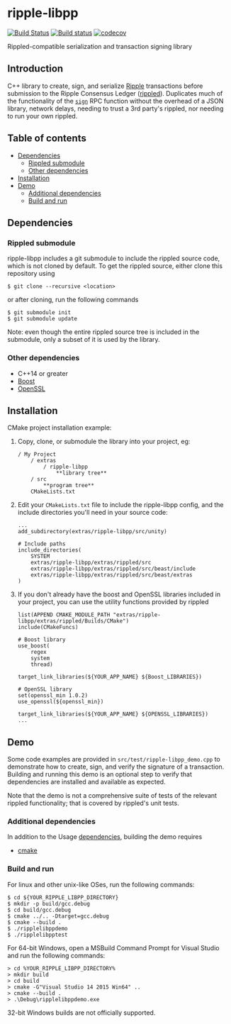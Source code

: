 # ripple-libpp

[![Build Status](https://travis-ci.org/ripple/ripple-libpp.svg?branch=master)](https://travis-ci.org/ripple/ripple-libpp)
[![Build status](https://ci.appveyor.com/api/projects/status/idswqburp8xeqk7y?svg=true)](https://ci.appveyor.com/project/ripple/ripple-libpp)
[![codecov](https://codecov.io/gh/ripple/ripple-libpp/branch/master/graph/badge.svg)](https://codecov.io/gh/ripple/ripple-libpp)

Rippled-compatible serialization and transaction signing library

## Introduction

C++ library to create, sign, and serialize
[Ripple](https://ripple.com) transactions
before submission to the Ripple Consensus Ledger
([rippled](https://github.com/ripple/rippled)).
Duplicates much of the functionality of the
[`sign`](https://ripple.com/build/rippled-apis/#sign)
RPC function without the overhead of a JSON library,
network delays, needing to trust a 3rd party's rippled,
nor needing to run your own rippled.

## Table of contents

* [Dependencies](#dependencies)
  * [Rippled submodule](#rippled-submodule)
  * [Other dependencies](#other-dependencies)
* [Installation](#installation)
* [Demo](#demo)
  * [Additional dependencies](#additional-dependencies)
  * [Build and run](#build-and-run)

## Dependencies

### Rippled submodule

ripple-libpp includes a git submodule to include the rippled
source code, which is not cloned by default. To get the
rippled source, either clone this repository using
```
$ git clone --recursive <location>
```
or after cloning, run the following commands
```
$ git submodule init
$ git submodule update
```

Note: even though the entire rippled source tree is included
in the submodule, only a subset of it is used by the library.

### Other dependencies

* C++14 or greater
* [Boost](http://www.boost.org/)
* [OpenSSL](https://www.openssl.org/)

## Installation

CMake project installation example:

1. Copy, clone, or submodule the library into your project, eg:

    ```
    / My Project
    	/ extras
			/ ripple-libpp
    			**library tree**
		/ src
			**program tree**
		CMakeLists.txt
	```
2. Edit your `CMakeLists.txt` file to include the ripple-libpp config,
	and the include directories you'll need in your source code:

	```
	...
	add_subdirectory(extras/ripple-libpp/src/unity)

	# Include paths
	include_directories(
        SYSTEM
		extras/ripple-libpp/extras/rippled/src
		extras/ripple-libpp/extras/rippled/src/beast/include
		extras/ripple-libpp/extras/rippled/src/beast/extras
	)
	```

3. If you don't already have the boost and OpenSSL libraries included in 
	your project, you can use the utility functions provided by rippled

	```
	list(APPEND CMAKE_MODULE_PATH "extras/ripple-libpp/extras/rippled/Builds/CMake")
	include(CMakeFuncs)

	# Boost library
	use_boost(
	    regex
	    system
	    thread)

	target_link_libraries(${YOUR_APP_NAME} ${Boost_LIBRARIES})

	# OpenSSL library
	set(openssl_min 1.0.2)
	use_openssl(${openssl_min})

	target_link_libraries(${YOUR_APP_NAME} ${OPENSSL_LIBRARIES})
	...
	```

## Demo

Some code examples are provided in `src/test/ripple-libpp_demo.cpp`
to demonstrate how to create, sign, and verify the signature of a
transaction. Building and running this demo is an optional step to
verify that dependencies are installed and available as expected.

Note that the demo is not a comprehensive suite of tests of the
relevant rippled functionality; that is covered by rippled's unit
tests.

### Additional dependencies

In addition to the Usage [dependencies](#dependencies), building
the demo requires

* [cmake](https://cmake.org)

### Build and run

For linux and other unix-like OSes, run the following commands:

```
$ cd ${YOUR_RIPPLE_LIBPP_DIRECTORY}
$ mkdir -p build/gcc.debug
$ cd build/gcc.debug
$ cmake ../.. -Dtarget=gcc.debug
$ cmake --build .
$ ./ripplelibppdemo
$ ./ripplelibpptest
```

For 64-bit Windows, open a MSBuild Command Prompt for Visual Studio
and run the following commands:

```
> cd %YOUR_RIPPLE_LIBPP_DIRECTORY%
> mkdir build
> cd build
> cmake -G"Visual Studio 14 2015 Win64" ..
> cmake --build .
> .\Debug\ripplelibppdemo.exe
```

32-bit Windows builds are not officially supported.
